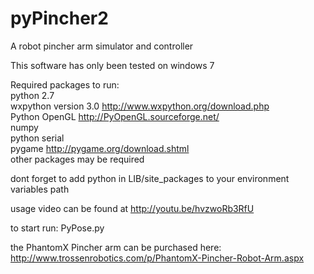 # pyPincher2
A robot pincher arm simulator and controller<br>

This software has only been tested on windows 7<br>

Required packages to run:<br>
python 2.7<br>
wxpython version 3.0     http://www.wxpython.org/download.php <br>
Python OpenGL http://PyOpenGL.sourceforge.net/ <br>
numpy <br>
python serial<br>
pygame  http://pygame.org/download.shtml <br>
other packages may be required<br>

dont forget to add python in LIB/site_packages to your environment variables path<br>

usage video can be found at http://youtu.be/hvzwoRb3RfU<br>

to start run: PyPose.py<br>

the PhantomX Pincher arm can be purchased here: http://www.trossenrobotics.com/p/PhantomX-Pincher-Robot-Arm.aspx
